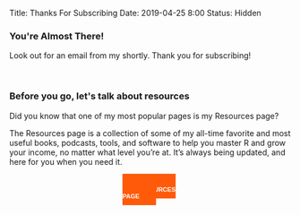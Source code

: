 Title: Thanks For Subscribing
Date: 2019-04-25 8:00
Status: Hidden

<style>
.button {
  font: bold 11px Arial;
  text-decoration: none;
  background-color: #ff5a09;
  color: #ffffff;
  padding: 10px 30px 10px 30px;
}

.button:hover { 
  background-color: #ff7a3a;
  color: #ffffff;
}

.center-div
{
     margin: 0 auto;
     width: 100px; 
}
</style>

### You're Almost There!

Look out for an email from my shortly. Thank you for subscribing!

<br>

### Before you go, let's talk about resources

Did you know that one of my most popular pages is my Resources page? 

The Resources page is a collection of some of my all-time favorite and most useful books, podcasts, tools, and software to help you master R and grow your income, no matter what level you’re at. It’s always being updated, and here for you when you need it.

<div class="center-div">
<h3><a href="https://michaeltoth.me/pages/resources.html" class="button">CHECK OUT THE RESOURCES PAGE</a></h3>
</div>